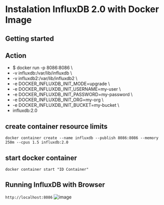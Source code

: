 # Instalation InfluxDB 2.0 with Docker Image


## Getting started

## Action
- $ docker run -p 8086:8086 \
-   -v influxdb:/var/lib/influxdb \
-   -v influxdb2:/var/lib/influxdb2 \
-   -e DOCKER_INFLUXDB_INIT_MODE=upgrade \
-   -e DOCKER_INFLUXDB_INIT_USERNAME=my-user \
-   -e DOCKER_INFLUXDB_INIT_PASSWORD=my-password \
-   -e DOCKER_INFLUXDB_INIT_ORG=my-org \
-   -e DOCKER_INFLUXDB_INIT_BUCKET=my-bucket \
-   influxdb:2.0


## create container resource limits
`docker container create --name influxdb --publish 8086:8086 --memory 250m --cpus 1.5 influxdb:2.0 `

## start docker container
`docker container start "ID Container"`

## Running InfluxDB with Browser
`http://localhost:8086`
![image](https://user-images.githubusercontent.com/64342247/157626999-81c79f23-945d-45d6-829c-06766285b73f.png)

